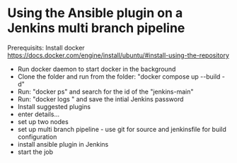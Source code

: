 # Using the Ansible plugin on a Jenkins multi branch pipeline

Prerequisits:
Install docker https://docs.docker.com/engine/install/ubuntu/#install-using-the-repository

- Run docker daemon to start docker in the background
- Clone the folder and run from the folder: "docker compose up --build -d"
- Run: "docker ps" and search for the id of the "jenkins-main"
- Run: "docker logs <id>" and save the intial Jenkins password
- Install suggested plugins
- enter details...
- set up two nodes
- set up multi branch pipeline - use git for source and jenkinsfile for build configuration
- install ansible plugin in Jenkins
- start the job
